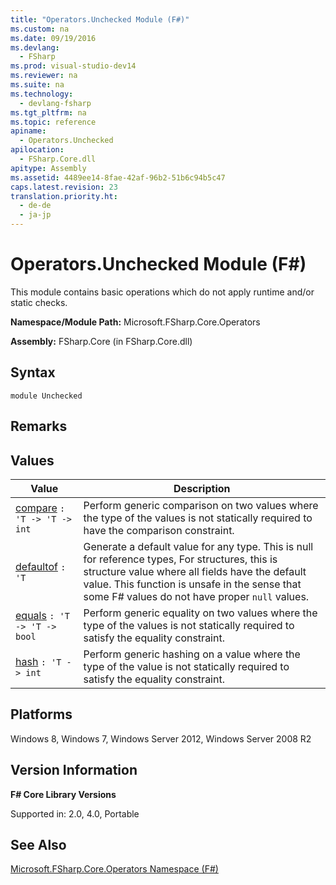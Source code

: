 ```yaml
---
title: "Operators.Unchecked Module (F#)"
ms.custom: na
ms.date: 09/19/2016
ms.devlang: 
  - FSharp
ms.prod: visual-studio-dev14
ms.reviewer: na
ms.suite: na
ms.technology: 
  - devlang-fsharp
ms.tgt_pltfrm: na
ms.topic: reference
apiname: 
  - Operators.Unchecked
apilocation: 
  - FSharp.Core.dll
apitype: Assembly
ms.assetid: 4489ee14-8fae-42af-96b2-51b6c94b5c47
caps.latest.revision: 23
translation.priority.ht: 
  - de-de
  - ja-jp
---
```

# Operators.Unchecked Module (F#)
This module contains basic operations which do not apply runtime and/or static checks.  
  
 **Namespace/Module Path:** Microsoft.FSharp.Core.Operators  
  
 **Assembly:** FSharp.Core (in FSharp.Core.dll)  
  
## Syntax  
  
```  
module Unchecked  
```  
  
## Remarks  
  
## Values  
  
|Value|Description|  
|-----------|-----------------|  
|[compare](../vs140/Unchecked.compare--T--Function--F#-.md)  `: 'T -> 'T -> int`|Perform generic comparison on two values where the type of the values is not statically required to have the comparison constraint.|  
|[defaultof](../vs140/Unchecked.defaultof--T--Type-Function--F#-.md)  `: 'T`|Generate a default value for any type. This is null for reference types, For structures, this is structure value where all fields have the default value. This function is unsafe in the sense that some F# values do not have proper `null` values.|  
|[equals](../vs140/Unchecked.equals--T--Function--F#-.md)  `: 'T -> 'T -> bool`|Perform generic equality on two values where the type of the values is not statically required to satisfy the equality constraint.|  
|[hash](../vs140/Unchecked.hash--T--Function--F#-.md)  `: 'T -> int`|Perform generic hashing on a value where the type of the value is not statically required to satisfy the equality constraint.|  
  
## Platforms  
 Windows 8, Windows 7, Windows Server 2012, Windows Server 2008 R2  
  
## Version Information  
 **F# Core Library Versions**  
  
 Supported in: 2.0, 4.0, Portable  
  
## See Also  
 [Microsoft.FSharp.Core.Operators Namespace (F#)](../Topic/Core.Operators%20Module%20\(F%23\).md)